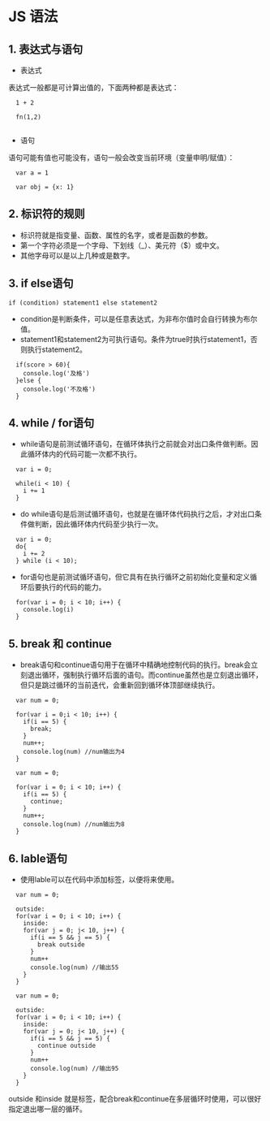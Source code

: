 # JS 语法

## 1. 表达式与语句

* 表达式 

表达式一般都是可计算出值的，下面两种都是表达式：

```
  1 + 2
  
  fn(1,2)
  
```

* 语句

语句可能有值也可能没有，语句一般会改变当前环境（变量申明/赋值）：

```
  var a = 1
  
  var obj = {x: 1}
```

## 2. 标识符的规则

* 标识符就是指变量、函数、属性的名字，或者是函数的参数。
* 第一个字符必须是一个字母、下划线（_）、美元符（$）或中文。
* 其他字母可以是以上几种或是数字。

## 3. if else语句

```if (condition) statement1 else statement2 ```

* condition是判断条件，可以是任意表达式，为非布尔值时会自行转换为布尔值。
* statement1和statement2为可执行语句。条件为true时执行statement1，否则执行statement2。

```
  if(score > 60){
    console.log('及格')
  }else {
    console.log('不及格')
  }
```

## 4. while / for语句

* while语句是前测试循环语句，在循环体执行之前就会对出口条件做判断。因此循环体内的代码可能一次都不执行。

```
  var i = 0;
  
  while(i < 10) {
    i += 1
  }
```

* do while语句是后测试循环语句，也就是在循环体代码执行之后，才对出口条件做判断，因此循环体内代码至少执行一次。

```
  var i = 0;
  do{
    i += 2
  } while (i < 10);
```

* for语句也是前测试循环语句，但它具有在执行循环之前初始化变量和定义循环后要执行的代码的能力。

```
  for(var i = 0; i < 10; i++) {
    console.log(i)
  }
```

## 5. break 和 continue

* break语句和continue语句用于在循环中精确地控制代码的执行。break会立刻退出循环，强制执行循环后面的语句。而continue虽然也是立刻退出循环，
但只是跳过循环的当前迭代，会重新回到循环体顶部继续执行。

```
  var num = 0;
  
  for(var i = 0;i < 10; i++) {
    if(i == 5) {
      break;
    }
    num++;
    console.log(num) //num输出为4
  }
```

```
  var num = 0;
  
  for(var i = 0; i < 10; i++) {
    if(i == 5) {
      continue;
    }
    num++;
    console.log(num) //num输出为8
  }
```

## 6. lable语句

* 使用lable可以在代码中添加标签，以便将来使用。

```
  var num = 0;
  
  outside: 
  for(var i = 0; i < 10; i++) {
    inside:
    for(var j = 0; j< 10, j++) {
      if(i == 5 && j == 5) {
        break outside
      }
      num++
      console.log(num) //输出55
    }
  }
```

```
  var num = 0;
  
  outside: 
  for(var i = 0; i < 10; i++) {
    inside:
    for(var j = 0; j< 10, j++) {
      if(i == 5 && j == 5) {
        continue outside
      }
      num++
      console.log(num) //输出95
    }
  }
```

outside 和inside 就是标签，配合break和continue在多层循环时使用，可以很好指定退出哪一层的循环。




